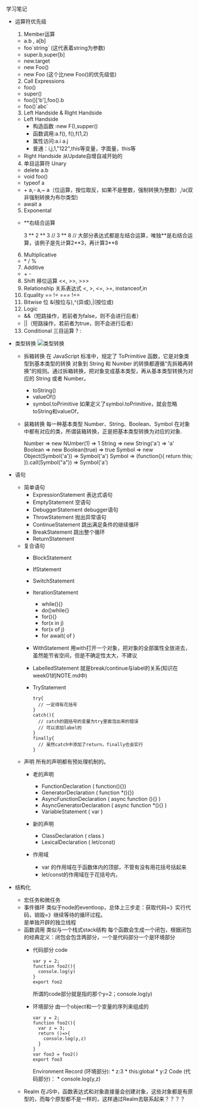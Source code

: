 学习笔记

* 运算符优先级
  1. Member运算
    * a.b , a\[b]
    * foo\`string` (这代表着string为参数)
    * super.b,super\[b]
    * new.target
    * new Foo()
    * new Foo (这个比new Foo()的优先级低)
  2. Call Expressions
    * foo()
    * super()
    * foo()\['b'],foo().b
    * foo()\`abc`
  3. Left Handside & Right Handside
    * Left Handside
      * 构造函数 :new F(),supper()
      * 函数调用:a.f(), f(),f(1,2)
      * 属性访问:a.i a.j
      * 普通：i,j,1,"122",this等变量，字面量，this等
    * Right Handside
      从Update自增自减开始的
  4. 单目运算符 Unary
    * delete a.b
    * void foo()
    * typeof a
    * \+ a,\- a,~ a（位运算，按位取反，如果不是整数，强制转换为整数）,!a(双非强制转换为布尔类型)
    * await a

  5. Exponental
    * \**右结合运算

        3 ** 2 ** 3 // 3 ** 8
        // 大部分表达式都是左结合运算，唯独\**是右结合运算，该例子是先计算2\**3，再计算3**8

  6. Multiplicative
    * \* / %
  7. Additive
    * \+ -
  8. Shift 移位运算
    <<, >>, >>>
  9. Relationship 关系表达式
    <, >, <=, >=, instanceof,in
  10. Equality
    == != === !==
  11. Bitwise 位
    &(按位与),^(异或),|(按位或)
  12. Logic
    * &&（短路操作，若前者为false，则不会进行后者）
    * ||（短路操作，若前者为true，则不会进行后者）
  13. Conditional 三目运算
    ? : 

* 类型转换
  ![类型转换](https://github.com/sqh17/Frontend-06-Template/tree/main/Week%2007/type.jpg)

  * 拆箱转换
    在 JavaScript 标准中，规定了 ToPrimitive 函数，它是对象类型到基本类型的转换
    对象到 String 和 Number 的转换都遵循“先拆箱再转换”的规则。通过拆箱转换，把对象变成基本类型，再从基本类型转换为对应的 String 或者 Number。
    * toString()
    * valueOf()
    * symbol.toPrimitive
    如果定义了symbol.toPrimitive，就会忽略toString和valueOf，
  * 装箱转换
    每一种基本类型 Number、String、Boolean、Symbol 在对象中都有对应的类，所谓装箱转换，正是把基本类型转换为对应的对象.

    Number => new NUmber(1) => 1
    String => new String('a') => 'a'
    Boolean => new Boolean(true) => true
    Symbol => new Object(Symbol('a')) => Symbol('a') 
    Symbol => (function(){ return this; }).call(Symbol("a")) => Symbol('a')

* 语句
  * 简单语句
    *  ExpressionStatement 表达式语句
    * EmptyStatement 空语句
    * DebuggerStatement debugger语句
    * ThrowStatement 抛出异常语句
    * ContinueStatement 跳出满足条件的继续循环
    * BreakStatement 跳出整个循环
    * ReturnStatement
  * 复合语句
    * BlockStatement
    * IfStatement
    * SwitchStatement
    * IterationStatement
      * while(){}
      * do()while{}
      * for(){}
      * for(x in j)
      * for(x of j)
      * for await( of )
    * WithStatement
      用with打开一个对象，把对象的全部属性全放进去，虽然能节省空间，但是不确定性太大，不建议
    * LabelledStatement
      就是break/continue与label的关系(知识在week01的NOTE.md中)

    * TryStatement
      
          try{
            // 一定得有花括号
          }
          catch(){
            // catch的圆括号的变量为try里面泡出来的错误
            // 可以添加label的
          }
          finally{
            // 虽然catch中添加了return，finally也会实行
          }

  * 声明
    所有的声明都有预处理机制的。
    * 老的声明
      * FunctionDeclaration ( function(){})
      * GeneratorDeclaration ( function *(){})
      * AsyncFunctionDeclaration ( async function (){} )
      * AsyncGeneratorDeclaration ( async function *(){} )
      * VariableStatement ( var )
    * 新的声明
      * ClassDeclaration ( class )
      * LexicalDeclaration ( let/const)

    * 作用域
      * var 的作用域在于函数体内的顶部，不管有没有用花括号括起来
      * let/const的作用域在于花括号内，

* 结构化
  * 宏任务和微任务
  * 事件循环
    类似于node的eventloop，总体上三步走：获取代码=》实行代码，销毁=》继续等待的循环过程。  
    是单独开辟的独立线程
  * 函数调用
    类似与一个栈式stack结构
    每个函数会生成一个闭包，根据闭包的经典定义：闭包会包含两部分，一个是代码部分一个是环境部分
      * 代码部分
        code

            var y = 2;
            function foo2(){
              console.log(y)
            }
            export foo2

        所谓的code部分就是指的那个y=2；console.log(y)
      * 环境部分
        由一个object和一个变量的序列来组成的

            var y = 2;
            function foo2(){
              var z = 3;
              return ()=>{
                console.log(y,z)
              }
            }
            var foo3 = foo2()
            export foo3

          Environment Record (环境部分):
            * z:3
            * this:global
            * y:2
          Code (代码部分)：
            * console.log(y,z)
  * Realm
    在JS中，函数表达式和对象直接量会创建对象，这些对象都是有原型的，而每个原型都不是一样的，这样通过Realm去联系起来？？？？